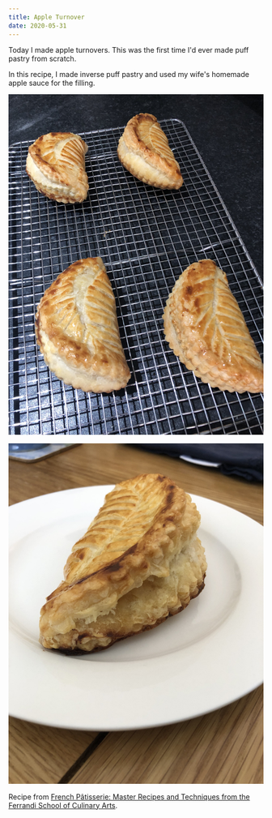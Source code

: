 ```yaml
---
title: Apple Turnover
date: 2020-05-31
---
```


Today I made apple turnovers. This was the first time I'd ever made puff pastry from scratch.

In this recipe, I made inverse puff pastry and used my wife's homemade apple sauce for the filling.

![Apple turnovers on a cooling rack](apple_turnovers_cooling.jpg)

![An apple turnover on a plate](apple_turnover_plate.jpg)

Recipe from [French Pâtisserie: Master Recipes and Techniques from the Ferrandi School of Culinary Arts](https://www.amazon.co.uk/French-Pâtisserie-Techniques-Ferrandi-Culinary/dp/2080203185).
